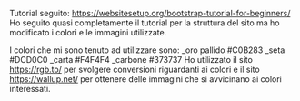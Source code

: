 Tutorial seguito: https://websitesetup.org/bootstrap-tutorial-for-beginners/
Ho seguito quasi completamente il tutorial per la struttura del sito ma ho modificato i colori e le immagini utilizzate.

I colori che mi sono tenuto ad utilizzare sono:
_oro pallido #C0B283
_seta #DCD0C0
_carta #F4F4F4
_carbone #373737
Ho utilizzato il sito https://rgb.to/ per svolgere conversioni riguardanti ai colori e il sito https://wallup.net/ per ottenere delle
immagini che si avvicinano ai colori interessati.
